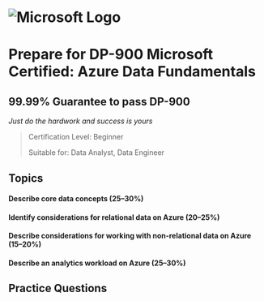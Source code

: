 # ![Microsoft Logo](https://github.com/contact-skr07/dp-900/assets/169388680/bd31727d-6399-47ca-9259-0ef795a4dbb5) 

# Prepare for DP-900 Microsoft Certified: Azure Data Fundamentals

## 99.99% Guarantee to pass DP-900
_Just do the hardwork and success is yours_

> Certification Level: Beginner
>
> Suitable for: Data Analyst, Data Engineer

## Topics

#### Describe core data concepts (25–30%)

#### Identify considerations for relational data on Azure (20–25%)

#### Describe considerations for working with non-relational data on Azure (15–20%)

#### Describe an analytics workload on Azure (25–30%)


## Practice Questions
